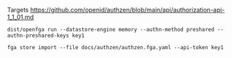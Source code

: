 
Targets https://github.com/openid/authzen/blob/main/api/authorization-api-1_1_01.md

```
dist/openfga run --datastore-engine memory --authn-method preshared --authn-preshared-keys key1 
```

```
fga store import --file docs/authzen/authzen.fga.yaml --api-token key1
```

